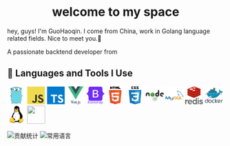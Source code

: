 <h1 align="center">welcome to my space</h1>
hey, guys! I'm GuoHaoqin. I come from China, work in Golang language related fields. Nice to meet you.👋

<p>A passionate backtend developer from </p>
<h2>🚀 Languages and Tools I Use</h2>

<span><img src="https://raw.githubusercontent.com/devicons/devicon/master/icons/go/go-original.svg" alt="" width="42" height="42" /></span>
<span><img src="https://raw.githubusercontent.com/devicons/devicon/master/icons/javascript/javascript-original.svg" alt="" width="42" height="42" /></span>
<span><img src="https://raw.githubusercontent.com/devicons/devicon/master/icons/typescript/typescript-original.svg" alt="" width="42" height="42" /></span>
<span><img src="https://raw.githubusercontent.com/devicons/devicon/master/icons/vuejs/vuejs-original-wordmark.svg" alt="" width="42" height="42" /></span>
<span><img src="https://raw.githubusercontent.com/devicons/devicon/master/icons/bootstrap/bootstrap-plain-wordmark.svg" alt="" width="42" height="42" /></span>
<span><img src="https://raw.githubusercontent.com/devicons/devicon/master/icons/html5/html5-original-wordmark.svg" alt="" width="42" height="42" /></span>
<span><img src="https://raw.githubusercontent.com/devicons/devicon/master/icons/css3/css3-original-wordmark.svg" alt="" width="42" height="42" /></span>
<span><img src="https://raw.githubusercontent.com/devicons/devicon/master/icons/nodejs/nodejs-original-wordmark.svg" alt="" width="42" height="42" /></span>
<span><img src="https://raw.githubusercontent.com/devicons/devicon/master/icons/mysql/mysql-original-wordmark.svg" alt="" width="42" height="42" /></span>
<span><img src="https://raw.githubusercontent.com/devicons/devicon/master/icons/redis/redis-original-wordmark.svg" alt="" width="42" height="42" /></span>
<span><img src="https://raw.githubusercontent.com/devicons/devicon/master/icons/docker/docker-original-wordmark.svg" alt="" width="42" height="42" /></span>
<span><img src="https://raw.githubusercontent.com/devicons/devicon/master/icons/linux/linux-original.svg" alt="" width="42" height="42" /></span>
<span><img src="https://www.vectorlogo.zone/logos/git-scm/git-scm-icon.svg" alt="" width="42" height="42" /></span>

<img alt="贡献统计" src="https://github-readme-stats.vercel.app/api?username=451008604&show_icons=true&count_private=true&locale=en&hide=prs&hide_title=true&include_all_commits=true&theme=ambient_gradient&card_width=500&hide_border=true"/>
<img alt="常用语言" src="https://github-readme-stats.vercel.app/api/top-langs/?username=451008604&layout=compact&hide_title=false&locale=en&card_width=500&theme=ambient_gradient&hide_border=true"/>


<!-- <a href="">
  <img align="center" src="https://github-readme-stats.vercel.app/api/pin/?username=451008604&repo=nets&theme=default&hide_border=true" />
</a>
<a href="">
  <img align="center" src="https://github-readme-stats.vercel.app/api/pin/?username=451008604&repo=netsFrame&theme=default&hide_border=true" />
</a>
<a href="">
  <img align="center" src="https://github-readme-stats.vercel.app/api/pin/?username=451008604&repo=configure&theme=default&hide_border=true" />
</a>
<a href="">
  <img align="center" src="https://github-readme-stats.vercel.app/api/pin/?username=panjf2000&repo=gnet&theme=default&hide_border=true" />
</a>
<a href="">
  <img align="center" src="https://github-readme-stats.vercel.app/api/pin/?username=451008604&repo=gin-vue-admin&theme=default&hide_border=true" />
</a> -->
